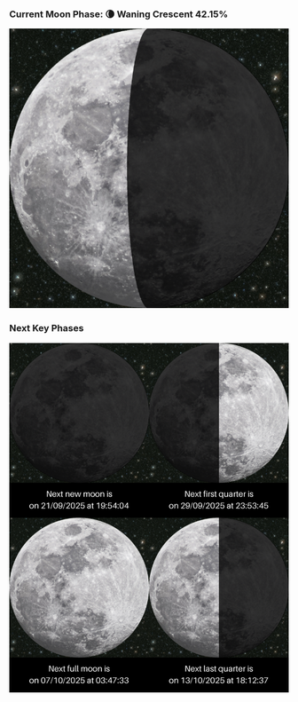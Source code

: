 ### Current Moon Phase: 🌘 Waning Crescent 42.15%
![Moon Phase](moonphase.png)
### Next Key Phases
![Gallery](gallery.png)